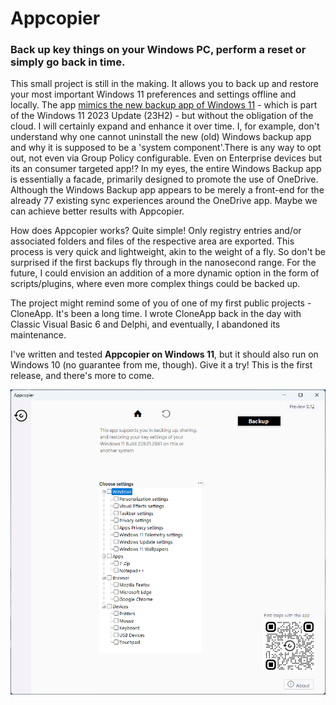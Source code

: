 # Appcopier
### Back up key things on your Windows PC, perform a reset or simply go back in time.

This small project is still in the making. It allows you to back up and restore your most important Windows 11 preferences and settings offline and locally. The app [mimics the new backup app of Windows 11](https://support.microsoft.com/en-us/windows/back-up-your-windows-pc-87a81f8a-78fa-456e-b521-ac0560e32338) -  which is part of the Windows 11 2023 Update (23H2) - but without the obligation of the cloud. I will certainly expand and enhance it over time.  I, for example, don't understand why one cannot uninstall the new (old) Windows backup app and why it is supposed to be a 'system component'.There is any way to opt out, not even via Group Policy configurable. Even on Enterprise devices but its an consumer targeted app!?  In my eyes, the entire Windows Backup app is essentially a facade, primarily designed to promote the use of OneDrive.  Although the Windows Backup app appears to be merely a front-end for the already 77 existing sync experiences around the OneDrive app. Maybe we can achieve better results with Appcopier.

How does Appcopier works? Quite simple! Only registry entries and/or associated folders and files of the respective area are exported. This process is very quick and lightweight, akin to the weight of a fly. So don't be surprised if the first backups fly through in the nanosecond range. For the future, I could envision an addition of a more dynamic option in the form of scripts/plugins, where even more complex things could be backed up.

The project might remind some of you of one of my first public projects - CloneApp. It's been a long time. I wrote CloneApp back in the day with Classic Visual Basic 6 and Delphi, and eventually, I abandoned its maintenance. 

I've written and tested **Appcopier on Windows 11**, but it should also run on Windows 10 (no guarantee from me, though). Give it a try! This is the first release, and there's more to come.

![screenshot](https://github.com/builtbybel/Appcopier/blob/main/assets/appcopier.png?raw=true)
